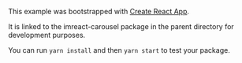 This example was bootstrapped with [Create React App](https://github.com/facebook/create-react-app).

It is linked to the imreact-carousel package in the parent directory for development purposes.

You can run `yarn install` and then `yarn start` to test your package.
